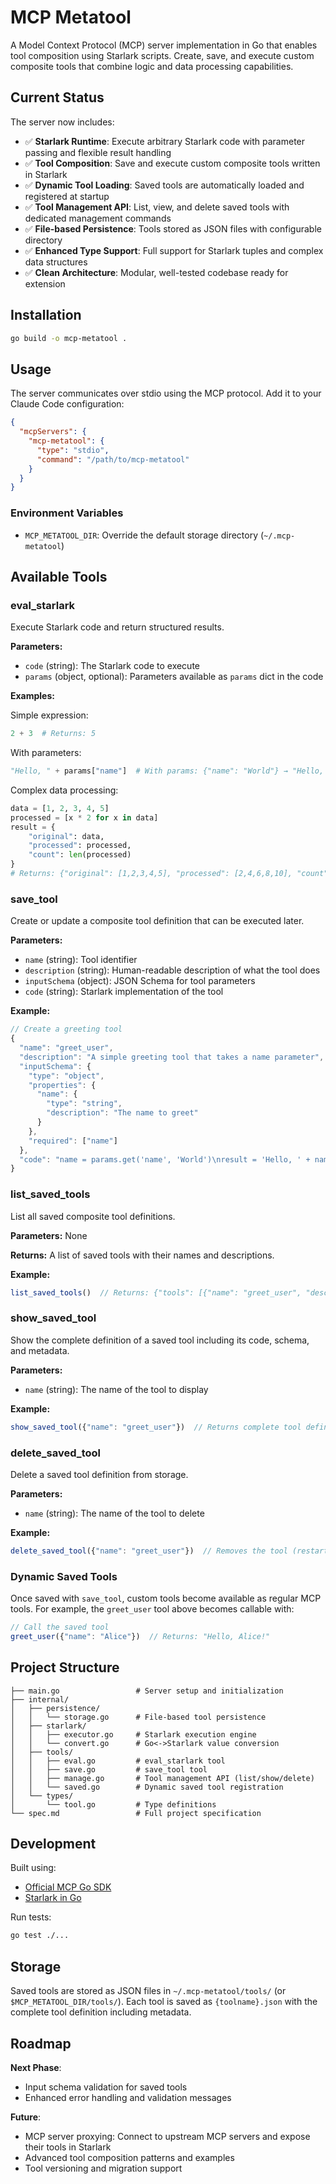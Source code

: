 # MCP Metatool

A Model Context Protocol (MCP) server implementation in Go that enables tool composition using Starlark scripts. Create, save, and execute custom composite tools that combine logic and data processing capabilities.

## Current Status

The server now includes:
- ✅ **Starlark Runtime**: Execute arbitrary Starlark code with parameter passing and flexible result handling
- ✅ **Tool Composition**: Save and execute custom composite tools written in Starlark
- ✅ **Dynamic Tool Loading**: Saved tools are automatically loaded and registered at startup
- ✅ **Tool Management API**: List, view, and delete saved tools with dedicated management commands
- ✅ **File-based Persistence**: Tools stored as JSON files with configurable directory
- ✅ **Enhanced Type Support**: Full support for Starlark tuples and complex data structures
- ✅ **Clean Architecture**: Modular, well-tested codebase ready for extension

## Installation

```bash
go build -o mcp-metatool .
```

## Usage

The server communicates over stdio using the MCP protocol. Add it to your Claude Code configuration:

```json
{
  "mcpServers": {
    "mcp-metatool": {
      "type": "stdio",
      "command": "/path/to/mcp-metatool"
    }
  }
}
```

### Environment Variables

- `MCP_METATOOL_DIR`: Override the default storage directory (`~/.mcp-metatool`)

## Available Tools

### eval_starlark

Execute Starlark code and return structured results.

**Parameters:**
- `code` (string): The Starlark code to execute
- `params` (object, optional): Parameters available as `params` dict in the code

**Examples:**

Simple expression:
```python
2 + 3  # Returns: 5
```

With parameters:
```python
"Hello, " + params["name"]  # With params: {"name": "World"} → "Hello, World"
```

Complex data processing:
```python
data = [1, 2, 3, 4, 5]
processed = [x * 2 for x in data]
result = {
    "original": data,
    "processed": processed,
    "count": len(processed)
}
# Returns: {"original": [1,2,3,4,5], "processed": [2,4,6,8,10], "count": 5}
```

### save_tool

Create or update a composite tool definition that can be executed later.

**Parameters:**
- `name` (string): Tool identifier
- `description` (string): Human-readable description of what the tool does
- `inputSchema` (object): JSON Schema for tool parameters
- `code` (string): Starlark implementation of the tool

**Example:**
```javascript
// Create a greeting tool
{
  "name": "greet_user",
  "description": "A simple greeting tool that takes a name parameter",
  "inputSchema": {
    "type": "object",
    "properties": {
      "name": {
        "type": "string",
        "description": "The name to greet"
      }
    },
    "required": ["name"]
  },
  "code": "name = params.get('name', 'World')\nresult = 'Hello, ' + name + '!'"
}
```

### list_saved_tools

List all saved composite tool definitions.

**Parameters:** None

**Returns:** A list of saved tools with their names and descriptions.

**Example:**
```javascript
list_saved_tools()  // Returns: {"tools": [{"name": "greet_user", "description": "A simple greeting tool"}]}
```

### show_saved_tool

Show the complete definition of a saved tool including its code, schema, and metadata.

**Parameters:**
- `name` (string): The name of the tool to display

**Example:**
```javascript
show_saved_tool({"name": "greet_user"})  // Returns complete tool definition
```

### delete_saved_tool

Delete a saved tool definition from storage.

**Parameters:**
- `name` (string): The name of the tool to delete

**Example:**
```javascript
delete_saved_tool({"name": "greet_user"})  // Removes the tool (restart server to unregister)
```

### Dynamic Saved Tools

Once saved with `save_tool`, custom tools become available as regular MCP tools. For example, the `greet_user` tool above becomes callable with:

```javascript
// Call the saved tool
greet_user({"name": "Alice"})  // Returns: "Hello, Alice!"
```

## Project Structure

```
├── main.go                 # Server setup and initialization
├── internal/
│   ├── persistence/
│   │   └── storage.go      # File-based tool persistence
│   ├── starlark/
│   │   ├── executor.go     # Starlark execution engine
│   │   └── convert.go      # Go<->Starlark value conversion
│   ├── tools/
│   │   ├── eval.go         # eval_starlark tool
│   │   ├── save.go         # save_tool tool
│   │   ├── manage.go       # Tool management API (list/show/delete)
│   │   └── saved.go        # Dynamic saved tool registration
│   └── types/
│       └── tool.go         # Type definitions
└── spec.md                 # Full project specification
```

## Development

Built using:
- [Official MCP Go SDK](https://github.com/modelcontextprotocol/go-sdk)
- [Starlark in Go](https://pkg.go.dev/go.starlark.net/starlark)

Run tests:
```bash
go test ./...
```

## Storage

Saved tools are stored as JSON files in `~/.mcp-metatool/tools/` (or `$MCP_METATOOL_DIR/tools/`). Each tool is saved as `{toolname}.json` with the complete tool definition including metadata.

## Roadmap

**Next Phase**:
- Input schema validation for saved tools
- Enhanced error handling and validation messages

**Future**:
- MCP server proxying: Connect to upstream MCP servers and expose their tools in Starlark
- Advanced tool composition patterns and examples
- Tool versioning and migration support